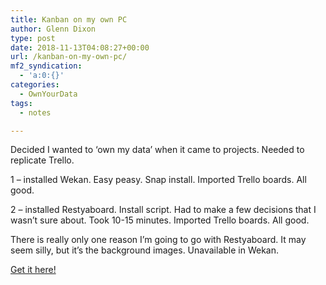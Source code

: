 ```yaml
---
title: Kanban on my own PC
author: Glenn Dixon
type: post
date: 2018-11-13T04:08:27+00:00
url: /kanban-on-my-own-pc/
mf2_syndication:
  - 'a:0:{}'
categories:
  - OwnYourData
tags:
  - notes

---
```

Decided I wanted to &#8216;own my data&#8217; when it came to projects. Needed to replicate Trello.

1 &#8211; installed Wekan. Easy peasy. Snap install. Imported Trello boards. All good.
  
2 &#8211; installed Restyaboard. Install script. Had to make a few decisions that I wasn&#8217;t sure about. Took 10-15 minutes. Imported Trello boards. All good.

There is really only one reason I&#8217;m going to go with Restyaboard. It may seem silly, but it&#8217;s the background images. Unavailable in Wekan.

[Get it here!][1]

 [1]: https://restya.com/board
